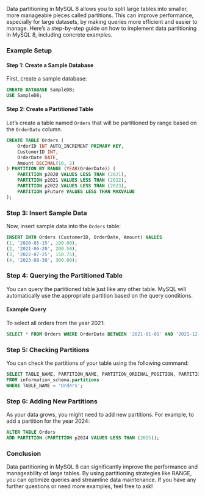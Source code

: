 Data partitioning in MySQL 8 allows you to split large tables into smaller, more manageable pieces called partitions. This can improve performance, especially for large datasets, by making queries more efficient and easier to manage. Here’s a step-by-step guide on how to implement data partitioning in MySQL 8, including concrete examples.

### Example Setup

#### Step 1: Create a Sample Database

First, create a sample database:

```sql
CREATE DATABASE SampleDB;
USE SampleDB;
```

#### Step 2: Create a Partitioned Table

Let’s create a table named `Orders` that will be partitioned by range based on the `OrderDate` column.

```sql
CREATE TABLE Orders (
    OrderID INT AUTO_INCREMENT PRIMARY KEY,
    CustomerID INT,
    OrderDate DATE,
    Amount DECIMAL(10, 2)
) PARTITION BY RANGE (YEAR(OrderDate)) (
    PARTITION p2020 VALUES LESS THAN (2021),
    PARTITION p2021 VALUES LESS THAN (2022),
    PARTITION p2022 VALUES LESS THAN (2023),
    PARTITION pFuture VALUES LESS THAN MAXVALUE
);
```

### Step 3: Insert Sample Data

Now, insert sample data into the `Orders` table:

```sql
INSERT INTO Orders (CustomerID, OrderDate, Amount) VALUES
(1, '2020-05-15', 100.00),
(2, '2021-06-20', 200.50),
(3, '2022-07-25', 150.75),
(4, '2023-08-30', 300.00);
```

### Step 4: Querying the Partitioned Table

You can query the partitioned table just like any other table. MySQL will automatically use the appropriate partition based on the query conditions.

#### Example Query

To select all orders from the year 2021:

```sql
SELECT * FROM Orders WHERE OrderDate BETWEEN '2021-01-01' AND '2021-12-31';
```

### Step 5: Checking Partitions

You can check the partitions of your table using the following command:

```sql
SELECT TABLE_NAME, PARTITION_NAME, PARTITION_ORDINAL_POSITION, PARTITION_METHOD 
FROM information_schema.partitions 
WHERE TABLE_NAME = 'Orders';
```

### Step 6: Adding New Partitions

As your data grows, you might need to add new partitions. For example, to add a partition for the year 2024:

```sql
ALTER TABLE Orders 
ADD PARTITION (PARTITION p2024 VALUES LESS THAN (2025));
```

### Conclusion

Data partitioning in MySQL 8 can significantly improve the performance and manageability of large tables. By using partitioning strategies like RANGE, you can optimize queries and streamline data maintenance. If you have any further questions or need more examples, feel free to ask!
